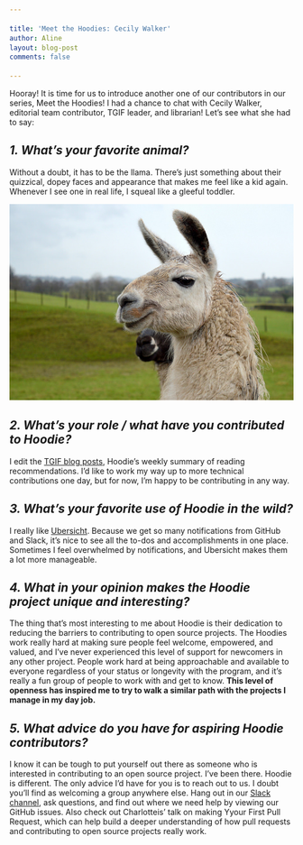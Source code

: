 ```yaml
---

title: 'Meet the Hoodies: Cecily Walker'
author: Aline
layout: blog-post
comments: false

---
```


Hooray! It is time for us to introduce another one of our contributors in our series, Meet the Hoodies! I had a chance to chat with Cecily Walker, editorial team contributor, TGIF leader, and librarian! Let’s see what she had to say:

## ​*1. What’s your favorite animal?*​
 
Without a doubt, it has to be the llama. There’s just something about their quizzical, dopey faces and appearance that makes me feel like a kid again. Whenever I see one in real life, I squeal like a gleeful toddler.
 
[![llama](/blog/images/201605/llama.jpg)](https://flic.kr/p/Dv7oX1)

## ​*2. What’s your role / what have you contributed to Hoodie?*​

I edit the [TGIF blog posts](http://hood.ie/blog/speed-coders-offer-alien-robots-scholarships-tgif-79.html), Hoodie’s weekly summary of reading recommendations. I’d like to work my way up to more technical contributions one day, but for now, I’m happy to be contributing in any way.

## ​*3. What’s your favorite use of Hoodie in the wild?*​

I really like [Ubersicht](http://espy.github.io/ubersicht/#hoodiehq). Because we get so many notifications from GitHub and Slack, it’s nice to see all the to-dos and accomplishments in one place. Sometimes I feel overwhelmed by notifications, and Ubersicht makes them a lot more manageable.

## ​*4. What in your opinion makes the Hoodie project unique and interesting?*​

The thing that’s most interesting to me about Hoodie is their dedication to reducing the barriers to contributing to open source projects. The Hoodies work really hard at making sure people feel welcome, empowered, and valued, and I’ve never experienced this level of support for newcomers in any other project. People work hard at being approachable and available to everyone regardless of your status or longevity with the program, and it’s really a fun group of people to work with and get to know. __This level of openness has inspired me to try to walk a similar path with the projects I manage in my day job.__

## ​*5. What advice do you have for aspiring Hoodie contributors?*​

I know it can be tough to put yourself out there as someone who is interested in contributing to an open source project. I’ve been there. Hoodie is different. The only advice I’d have for you is to reach out to us. I doubt you’ll find as welcoming a group anywhere else. Hang out in our [Slack channel](http://hood.ie/chat/), ask questions, and find out where we need help by viewing our GitHub issues. Also check out Charlotteis’ talk on making Yyour First Pull Request, which can help build a deeper understanding of how pull requests and contributing to open source projects really work.

